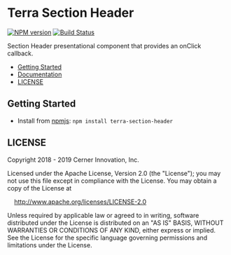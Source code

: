 # Terra Section Header


[![NPM version](https://badgen.net/npm/v/terra-section-header)](https://www.npmjs.org/package/terra-section-header)
[![Build Status](https://badgen.net/travis/cerner/terra-core)](https://travis-ci.com/cerner/terra-core)

Section Header presentational component that provides an onClick callback.

- [Getting Started](#getting-started)
- [Documentation](https://github.com/cerner/terra-core/tree/master/packages/terra-section-header/docs)
- [LICENSE](#license)

## Getting Started

- Install from [npmjs](https://www.npmjs.com): `npm install terra-section-header`

## LICENSE

Copyright 2018 - 2019 Cerner Innovation, Inc.

Licensed under the Apache License, Version 2.0 (the "License"); you may not use this file except in compliance with the License. You may obtain a copy of the License at

&nbsp;&nbsp;&nbsp;&nbsp;http://www.apache.org/licenses/LICENSE-2.0

Unless required by applicable law or agreed to in writing, software distributed under the License is distributed on an "AS IS" BASIS, WITHOUT WARRANTIES OR CONDITIONS OF ANY KIND, either express or implied. See the License for the specific language governing permissions and limitations under the License.
